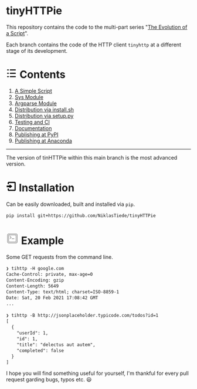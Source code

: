 # tinyHTTPie

This repository contains the code to the multi-part series "[The Evolution of a Script](https://the-coding-lab.com/posts/the-evolution-of-a-script/)".

Each branch contains the code of the HTTP client `tinyhttp` at a different stage of its development.

<h1 id="contents" ><img src="docs/contents.png" width="30px"> Contents</h1>

1. [A Simple Script](https://github.com/NiklasTiede/tinyHTTPie/tree/1-Simple-Script)
2. [Sys Module](https://github.com/NiklasTiede/tinyHTTPie/tree/2-Sys-Module)
3. [Argparse Module](https://github.com/NiklasTiede/tinyHTTPie/tree/3-Argparse-Module)
4. [Distribution via install.sh](https://github.com/NiklasTiede/tinyHTTPie/tree/4-Distributing-by-Installscript)
5. [Distribution via setup.py](https://github.com/NiklasTiede/tinyHTTPie/tree/5-Distributing-by-Setup-File)
6. [Testing and CI](https://github.com/NiklasTiede/tinyHTTPie/tree/6-Testing-and-CI)
7. [Documentation](https://github.com/NiklasTiede/tinyHTTPie/tree/7-Documentation)
8. [Publishing at PyPI](https://github.com/NiklasTiede/tinyHTTPie/tree/8-Publishing-at-PyPI)
9. [Publishing at Anaconda](https://github.com/NiklasTiede/tinyHTTPie/tree/9-Publishing-at-Anaconda)

---

The version of tinHTTPie within this main branch is the most advanced version.

<h1 id="installation" ><img src="docs/installation.png" width="28px"#> Installation</h1>

Can be easily downloaded, built and installed via `pip`.

```
pip install git+https://github.com/NiklasTiede/tinyHTTPie
```

<h1 id="example" ><img src="docs/example.png" width="34px"#> Example</h1>

Some GET requests from the command line.

```console
❯ tihttp -H google.com
Cache-Control: private, max-age=0
Content-Encoding: gzip
Content-Length: 5649
Content-Type: text/html; charset=ISO-8859-1
Date: Sat, 20 Feb 2021 17:08:42 GMT
...

❯ tihttp -B http://jsonplaceholder.typicode.com/todos?id=1
[
  {
    "userId": 1,
    "id": 1,
    "title": "delectus aut autem",
    "completed": false
  }
]
```

I hope you will find something useful for yourself, I'm thankful for every pull request garding bugs, typos etc. :smiley:

